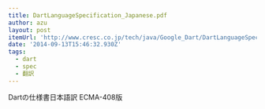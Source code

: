 ```yaml
---
title: DartLanguageSpecification_Japanese.pdf
author: azu
layout: post
itemUrl: 'http://www.cresc.co.jp/tech/java/Google_Dart/DartLanguageSpecification_Japanese.pdf'
date: '2014-09-13T15:46:32.930Z'
tags:
  - dart
  - spec
  - 翻訳
---
```

Dartの仕様書日本語訳
ECMA-408版
